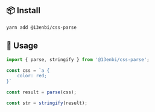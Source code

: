 ## 📦 Install

```
yarn add @13enbi/css-parse
```

## 🔨 Usage

```ts
import { parse, stringify } from '@13enbi/css-parse';

const css = `a {
	color: red;
}`

const result = parse(css);

const str = stringify(result);
```
